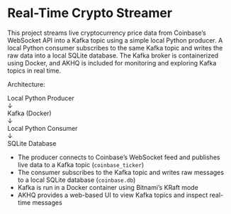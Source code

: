 # Real-Time Crypto Streamer

This project streams live cryptocurrency price data from Coinbase’s WebSocket API into a Kafka topic using a simple local Python producer. A local Python consumer subscribes to the same Kafka topic and writes the raw data into a local SQLite database. The Kafka broker is containerized using Docker, and AKHQ is included for monitoring and exploring Kafka topics in real time.

Architecture:

Local Python Producer  
         ↓  
    Kafka (Docker)  
         ↓  
Local Python Consumer  
         ↓  
     SQLite Database  


- The producer connects to Coinbase’s WebSocket feed and publishes live data to a Kafka topic (`coinbase_ticker`)  
- The consumer subscribes to the Kafka topic and writes raw messages to a local SQLite database (`coinbase.db`)  
- Kafka is run in a Docker container using Bitnami’s KRaft mode  
- AKHQ provides a web-based UI to view Kafka topics and inspect real-time messages 
